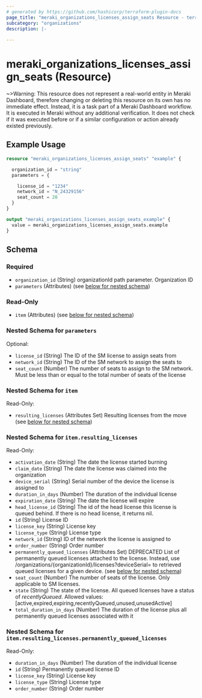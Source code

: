 ```yaml
---
# generated by https://github.com/hashicorp/terraform-plugin-docs
page_title: "meraki_organizations_licenses_assign_seats Resource - terraform-provider-meraki"
subcategory: "organizations"
description: |-
  
---
```


# meraki_organizations_licenses_assign_seats (Resource)



~>Warning: This resource does not represent a real-world entity in Meraki Dashboard, therefore changing or deleting this resource on its own has no immediate effect. Instead, it is a task part of a Meraki Dashboard workflow. It is executed in Meraki without any additional verification. It does not check if it was executed before or if a similar configuration or action 
already existed previously.


## Example Usage

```terraform
resource "meraki_organizations_licenses_assign_seats" "example" {

  organization_id = "string"
  parameters = {

    license_id = "1234"
    network_id = "N_24329156"
    seat_count = 20
  }
}

output "meraki_organizations_licenses_assign_seats_example" {
  value = meraki_organizations_licenses_assign_seats.example
}
```

<!-- schema generated by tfplugindocs -->
## Schema

### Required

- `organization_id` (String) organizationId path parameter. Organization ID
- `parameters` (Attributes) (see [below for nested schema](#nestedatt--parameters))

### Read-Only

- `item` (Attributes) (see [below for nested schema](#nestedatt--item))

<a id="nestedatt--parameters"></a>
### Nested Schema for `parameters`

Optional:

- `license_id` (String) The ID of the SM license to assign seats from
- `network_id` (String) The ID of the SM network to assign the seats to
- `seat_count` (Number) The number of seats to assign to the SM network. Must be less than or equal to the total number of seats of the license


<a id="nestedatt--item"></a>
### Nested Schema for `item`

Read-Only:

- `resulting_licenses` (Attributes Set) Resulting licenses from the move (see [below for nested schema](#nestedatt--item--resulting_licenses))

<a id="nestedatt--item--resulting_licenses"></a>
### Nested Schema for `item.resulting_licenses`

Read-Only:

- `activation_date` (String) The date the license started burning
- `claim_date` (String) The date the license was claimed into the organization
- `device_serial` (String) Serial number of the device the license is assigned to
- `duration_in_days` (Number) The duration of the individual license
- `expiration_date` (String) The date the license will expire
- `head_license_id` (String) The id of the head license this license is queued behind. If there is no head license, it returns nil.
- `id` (String) License ID
- `license_key` (String) License key
- `license_type` (String) License type
- `network_id` (String) ID of the network the license is assigned to
- `order_number` (String) Order number
- `permanently_queued_licenses` (Attributes Set) DEPRECATED List of permanently queued licenses attached to the license. Instead, use /organizations/{organizationId}/licenses?deviceSerial= to retrieved queued licenses for a given device. (see [below for nested schema](#nestedatt--item--resulting_licenses--permanently_queued_licenses))
- `seat_count` (Number) The number of seats of the license. Only applicable to SM licenses.
- `state` (String) The state of the license. All queued licenses have a status of *recentlyQueued*.
                                                Allowed values: [active,expired,expiring,recentlyQueued,unused,unusedActive]
- `total_duration_in_days` (Number) The duration of the license plus all permanently queued licenses associated with it

<a id="nestedatt--item--resulting_licenses--permanently_queued_licenses"></a>
### Nested Schema for `item.resulting_licenses.permanently_queued_licenses`

Read-Only:

- `duration_in_days` (Number) The duration of the individual license
- `id` (String) Permanently queued license ID
- `license_key` (String) License key
- `license_type` (String) License type
- `order_number` (String) Order number
